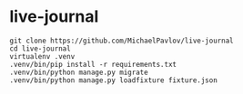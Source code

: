 # live-journal

    git clone https://github.com/MichaelPavlov/live-journal
    cd live-journal
    virtualenv .venv
    .venv/bin/pip install -r requirements.txt
    .venv/bin/python manage.py migrate
    .venv/bin/python manage.py loadfixture fixture.json

